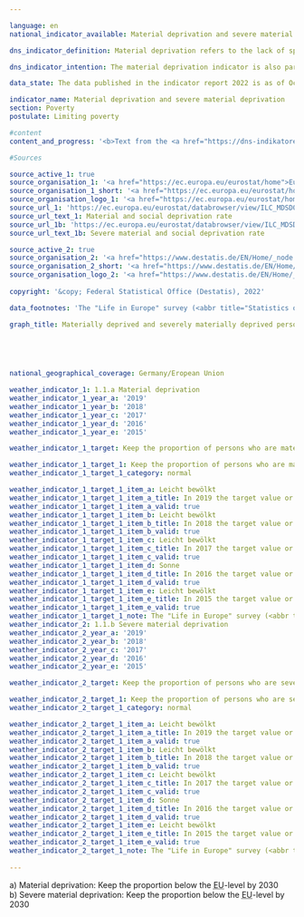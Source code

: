 ```yaml
---

language: en    
national_indicator_available: Material deprivation and severe material deprivation    

dns_indicator_definition: Material deprivation refers to the lack of specific consumer goods and the involuntary foregoing of discretionary consumption for financial reasons. The two indicators indicate the proportion of people out of the total population who are deemed to suffer material deprivation (1.1.a) or severe material deprivation (1.1.b). Material deprivation describes the situation of all people whose household meets at least three (four in the case of severe material deprivation) out of nine defined criteria reflecting the financial restrictions on the household.    

dns_indicator_intention: The material deprivation indicator is also part of the extensive poverty and wealth reporting conducted by the German Government. By identifying individual deficiencies, it is intended to map the types of personal circumstances in which a risk of poverty exists. The aim of the fight against material deprivation is to ensure that the percentages of persons in Germany who are materially deprived and who are severely materially deprived should both be below the average for the European Union.    

data_state: The data published in the indicator report 2022 is as of Oct 31 2022. The data shown on this platform is updated regularly, so that more current data may be available online than published in the <a href="https://dns-indikatoren.de/assets/publications/reports/en/2022.pdf">indicator report 2022</a>.    

indicator_name: Material deprivation and severe material deprivation    
section: Poverty    
postulate: Limiting poverty    

#content     
content_and_progress: '<b>Text from the <a href="https://dns-indikatoren.de/assets/publications/reports/en/2021.pdf">Indicator Report 2021&nbsp;</a></b><br><br>The data are drawn from the <abbr title="European Union">EU</abbr>-wide harmonised annual Statistics on Income and Living Conditions (<abbr title="Statistics on Income and Living Conditions">EU-SILC</abbr>), the results of a survey conducted in Germany by the Federal Statistical Office in cooperation with the statistical offices of the various Länder under the title “Living in Europe”. This involves some 14,000&nbsp;private households in Germany, which voluntarily provide information about their income and living conditions annually.<br><br>Both indicators show the percentage of the population who, in their own estimation, involuntarily forego consumption or experience shortages in several areas for financial reasons. Purchases of selected lifestyle items considered in Europe to be appropriate, desirable or even essential were used as evaluation criteria. These nine criteria used to define material deprivation are standardised for all countries in which the <abbr title="Statistics on Income and Living Conditions">EU-SILC</abbr> survey is conducted, which makes <abbr title="European Union">EU</abbr>-wide comparisons possible.<br><br>Specifically, the nine attributes are as follows: the lack of a car, a washing machine, a colour TV or a telephone in the household (in each case because the household is unable to afford one), a financial problem paying rent, mortgage or utility bills on time, being unable to provide for adequate heating in the home, being unable to eat meat, fish or an equivalent vegetarian meal every second day, not being able to spend a one-week holiday away from home each year or being unable to meet unexpected expenditure of a specific amount (<abbr title="Euro">EUR</abbr> 1,050&nbsp;in 2018) from the household budget.<br><br>Material deprivation is associated with the problem of social exclusion, because participation in social life is jeopardised by a lack of funds. This measure of severe material deprivation is also part of the “poverty or social exclusion” indicator, which is used to measure progress towards one of the five headline targets of the Europe 2020&nbsp;strategy (combating poverty and social exclusion).<br><br>In 2018, 7.8% of the population in Germany were classed as materially deprived, while 3.1% were subject to severe material deprivation. The corresponding values in 2010&nbsp;were 11.1% and 4.5% respectively, and they were even slightly higher in some cases in the years immediately following. The level has thus shown a slight fall over time, similar to that in the <abbr title="European Union">EU</abbr> as a whole. The average values for people in the <abbr title="European Union">EU</abbr>, however, are considerably higher on both counts than the corresponding values for Germany. In 2018, for instance, the materially deprived proportion of the <abbr title="European Union">EU</abbr> population, as estimated by the Statistical Office of the European Union (Eurostat), was 13.1%, which is more than half the German figure. A total of 5.9% were classed as severely materially deprived. This quota is 90% higher than the corresponding value in Germany.'    

#Sources    

source_active_1: true
source_organisation_1: '<a href="https://ec.europa.eu/eurostat/home">Eurostat</a>'
source_organisation_1_short: '<a href="https://ec.europa.eu/eurostat/home" target="_blank">Eurostat</a>'
source_organisation_logo_1: '<a href="https://ec.europa.eu/eurostat/home" target="_blank"><img src="https://dnsUpgradeEnvironment.github.io/dns-indicators/public/OrgImgEn/eurostat.png" alt="Eurostat" title=" Click here to visit the homepage of the organizationEurostat" style="height:60px; width:148px; border: transparent"/></a>'
source_url_1: 'https://ec.europa.eu/eurostat/databrowser/view/ILC_MDSD07/default/table?lang=en'
source_url_text_1: Material and social deprivation rate
source_url_1b: 'https://ec.europa.eu/eurostat/databrowser/view/ILC_MDSD11__custom_3696252/default/table?lang=en'
source_url_text_1b: Severe material and social deprivation rate

source_active_2: true
source_organisation_2: '<a href="https://www.destatis.de/EN/Home/_node.html">Federal Statistical Office</a>'
source_organisation_2_short: '<a href="https://www.destatis.de/EN/Home/_node.html" target="_blank">Federal Statistical Office</a>'
source_organisation_logo_2: '<a href="https://www.destatis.de/EN/Home/_node.html" target="_blank"><img src="https://dnsUpgradeEnvironment.github.io/dns-indicators/public/OrgImgEn/destatis.png" alt="Federal Statistical Office" title=" Click here to visit the homepage of the organizationFederal Statistical Office" style="height:60px; width:148px; border: transparent"/></a>'
    
copyright: '&copy; Federal Statistical Office (Destatis), 2022'    

data_footnotes: 'The "Life in Europe" survey (<abbr title="Statistics on Income and Living Conditions">EU-SILC</abbr>), which was previously conducted separately, was integrated into the microcensus as a sub-sample in 2020. Due to the change from a voluntary survey to a survey requiring information in part, combined with a new sample composition, it is not possible to compare the data of the survey year 2020&nbsp;with previous years (break in time series).<br>• For Germany: 2020&nbsp;final results, 2021&nbsp;first results.<br>• For the EU: 2019&nbsp;data estimated by Eurostat, from 2020: <abbr title="European Union consisting of 27&nbsp;member states">EU-27</abbr>&nbsp;(without <abbr title="United Kingdom">UK</abbr>).'    

graph_title: Materially deprived and severely materially deprived persons    

    

        

national_geographical_coverage: Germany/Eropean Union    

weather_indicator_1: 1.1.a Material deprivation
weather_indicator_1_year_a: '2019'
weather_indicator_1_year_b: '2018'
weather_indicator_1_year_c: '2017'
weather_indicator_1_year_d: '2016'
weather_indicator_1_year_e: '2015'

weather_indicator_1_target: Keep the proportion of persons who are materially deprived considerably below the <abbr title="European Union consisting of 27&nbsp;member states">EU-27</abbr>-level by 2030

weather_indicator_1_target_1: Keep the proportion of persons who are materially deprived considerably below the <abbr title="European Union consisting of 27&nbsp;member states">EU-27</abbr>-level by 2030
weather_indicator_1_target_1_category: normal

weather_indicator_1_target_1_item_a: Leicht bewölkt
weather_indicator_1_target_1_item_a_title: In 2019 the target value or a better value was achieved, but the average change pointed in the direction of deterioration.
weather_indicator_1_target_1_item_a_valid: true
weather_indicator_1_target_1_item_b: Leicht bewölkt
weather_indicator_1_target_1_item_b_title: In 2018 the target value or a better value was achieved, but the average change pointed in the direction of deterioration.
weather_indicator_1_target_1_item_b_valid: true
weather_indicator_1_target_1_item_c: Leicht bewölkt
weather_indicator_1_target_1_item_c_title: In 2017 the target value or a better value was achieved, but the average change pointed in the direction of deterioration.
weather_indicator_1_target_1_item_c_valid: true
weather_indicator_1_target_1_item_d: Sonne
weather_indicator_1_target_1_item_d_title: In 2016 the target value or a better value was achieved and the average change did not point in the direction of deterioration.
weather_indicator_1_target_1_item_d_valid: true
weather_indicator_1_target_1_item_e: Leicht bewölkt
weather_indicator_1_target_1_item_e_title: In 2015 the target value or a better value was achieved, but the average change pointed in the direction of deterioration.
weather_indicator_1_target_1_item_e_valid: true
weather_indicator_1_target_1_note: The "Life in Europe" survey (<abbr title="Statistics on Income and Living Conditions">EU-SILC</abbr>), which was previously conducted separately, was integrated into the microcensus as a sub-sample in 2020. Due to the change from a voluntary survey to a survey requiring information in part, combined with a new sample composition, it is not possible to compare the data of the survey year 2020&nbsp;with previous years to evaluate the development of the indicators in these years (break in time series).
weather_indicator_2: 1.1.b Severe material deprivation
weather_indicator_2_year_a: '2019'
weather_indicator_2_year_b: '2018'
weather_indicator_2_year_c: '2017'
weather_indicator_2_year_d: '2016'
weather_indicator_2_year_e: '2015'

weather_indicator_2_target: Keep the proportion of persons who are severely materially deprived considerably below the <abbr title="European Union consisting of 27&nbsp;member states">EU-27</abbr>-level by 2030

weather_indicator_2_target_1: Keep the proportion of persons who are severely materially deprived considerably below the <abbr title="European Union consisting of 27&nbsp;member states">EU-27</abbr>-level by 2030
weather_indicator_2_target_1_category: normal

weather_indicator_2_target_1_item_a: Leicht bewölkt
weather_indicator_2_target_1_item_a_title: In 2019 the target value or a better value was achieved, but the average change pointed in the direction of deterioration.
weather_indicator_2_target_1_item_a_valid: true
weather_indicator_2_target_1_item_b: Leicht bewölkt
weather_indicator_2_target_1_item_b_title: In 2018 the target value or a better value was achieved, but the average change pointed in the direction of deterioration.
weather_indicator_2_target_1_item_b_valid: true
weather_indicator_2_target_1_item_c: Leicht bewölkt
weather_indicator_2_target_1_item_c_title: In 2017 the target value or a better value was achieved, but the average change pointed in the direction of deterioration.
weather_indicator_2_target_1_item_c_valid: true
weather_indicator_2_target_1_item_d: Sonne
weather_indicator_2_target_1_item_d_title: In 2016 the target value or a better value was achieved and the average change did not point in the direction of deterioration.
weather_indicator_2_target_1_item_d_valid: true
weather_indicator_2_target_1_item_e: Leicht bewölkt
weather_indicator_2_target_1_item_e_title: In 2015 the target value or a better value was achieved, but the average change pointed in the direction of deterioration.
weather_indicator_2_target_1_item_e_valid: true
weather_indicator_2_target_1_note: The "Life in Europe" survey (<abbr title="Statistics on Income and Living Conditions">EU-SILC</abbr>), which was previously conducted separately, was integrated into the microcensus as a sub-sample in 2020. Due to the change from a voluntary survey to a survey requiring information in part, combined with a new sample composition, it is not possible to compare the data of the survey year 2020&nbsp;with previous years to evaluate the development of the indicators in these years (break in time series).    
    
---
```



<div>
  <div class="my-header">
    <label class="default">a) Material deprivation: Keep the proportion below the <abbr title="European Union">EU</abbr>-level by 2030
    </label>
  </div>
</div>
<div>
  <div class="my-header">
    <label class="default">b) Severe material deprivation: Keep the proportion below the <abbr title="European Union">EU</abbr>-level by 2030
    </label>
  </div>
</div>
<div class="my-header-note">
  <label class="default"><b>
  </b></label>
</div>
